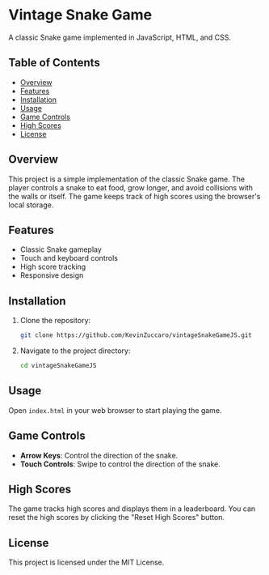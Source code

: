 # Vintage Snake Game

A classic Snake game implemented in JavaScript, HTML, and CSS.

## Table of Contents

- [Overview](#overview)
- [Features](#features)
- [Installation](#installation)
- [Usage](#usage)
- [Game Controls](#game-controls)
- [High Scores](#high-scores)
- [License](#license)

## Overview

This project is a simple implementation of the classic Snake game. The player controls a snake to eat food, grow longer, and avoid collisions with the walls or itself. The game keeps track of high scores using the browser's local storage.

## Features

- Classic Snake gameplay
- Touch and keyboard controls
- High score tracking
- Responsive design

## Installation

1. Clone the repository:
    ```sh
    git clone https://github.com/KevinZuccaro/vintageSnakeGameJS.git
    ```
2. Navigate to the project directory:
    ```sh
    cd vintageSnakeGameJS
    ```

## Usage

Open `index.html` in your web browser to start playing the game.

## Game Controls

- **Arrow Keys**: Control the direction of the snake.
- **Touch Controls**: Swipe to control the direction of the snake.

## High Scores

The game tracks high scores and displays them in a leaderboard. You can reset the high scores by clicking the "Reset High Scores" button.

## License

This project is licensed under the MIT License.